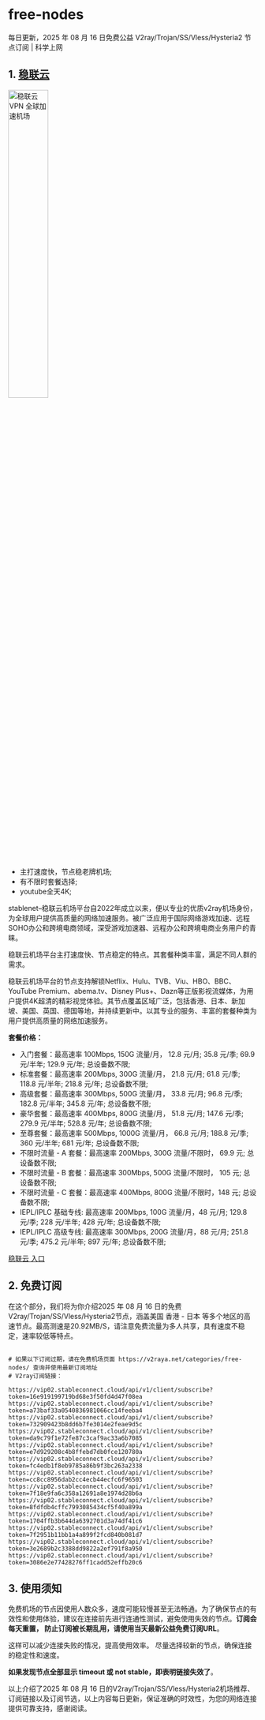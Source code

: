 # free-nodes
每日更新，2025 年 08 月 16 日免费公益 V2ray/Trojan/SS/Vless/Hysteria2 节点订阅 | 科学上网

## 1. **[稳联云](https://v2raya.net/goto/stablenet2)**

<a href="/goto/stablenet2" target="_blank"><image src="https://v2raya.net/images/stablenet/logo.png" style="width: 40%" title="稳联云 VPN 全球加速机场" alt="稳联云 VPN 全球加速机场"/> </a>

- 主打速度快，节点稳老牌机场;
- 有不限时套餐选择;
- youtube全天4K;

stablenet–稳联云机场平台自2022年成立以来，便以专业的优质v2ray机场身份，为全球用户提供高质量的网络加速服务。被广泛应用于国际网络游戏加速、远程SOHO办公和跨境电商领域，深受游戏加速器、远程办公和跨境电商业务用户的青睐。

稳联云机场平台主打速度快、节点稳定的特点。其套餐种类丰富，满足不同人群的需求。

稳联云机场平台的节点支持解锁Netflix、Hulu、TVB、Viu、HBO、BBC、YouTube Premium、abema.tv、Disney Plus+、Dazn等正版影视流媒体，为用户提供4K超清的精彩视觉体验。其节点覆盖区域广泛，包括香港、日本、新加坡、美国、英国、德国等地，并持续更新中。以其专业的服务、丰富的套餐种类为用户提供高质量的网络加速服务。

**套餐价格：**

-   入门套餐：最高速率 100Mbps, 150G 流量/月， 12.8 元/月; 35.8 元/季; 69.9 元/半年; 129.9 元/年; 总设备数不限;
-   标准套餐：最高速率 200Mbps, 300G 流量/月， 21.8 元/月; 61.8 元/季; 118.8 元/半年; 218.8 元/年; 总设备数不限;
-   高级套餐：最高速率 300Mbps, 500G 流量/月， 33.8 元/月; 96.8 元/季; 182.8 元/半年; 345.8 元/年; 总设备数不限;
-   豪华套餐：最高速率 400Mbps, 800G 流量/月， 51.8 元/月; 147.6 元/季; 279.9 元/半年; 528.8 元/年; 总设备数不限;
-   至尊套餐：最高速率 500Mbps, 1000G 流量/月， 66.8 元/月; 188.8 元/季; 360 元/半年; 681 元/年; 总设备数不限;
-   不限时流量 - A 套餐：最高速率 200Mbps, 300G 流量/不限时， 69.9 元; 总设备数不限;
-   不限时流量 - B 套餐：最高速率 300Mbps, 500G 流量/不限时， 105 元; 总设备数不限;
-   不限时流量 - C 套餐：最高速率 400Mbps, 800G 流量/不限时，148 元; 总设备数不限;
-   IEPL/IPLC 基础专线: 最高速率 200Mbps, 100G 流量/月，48 元/月; 129.8 元/季; 228 元/半年; 428 元/年; 总设备数不限;
-   IEPL/IPLC 高级专线: 最高速率 300Mbps, 200G 流量/月，88 元/月; 251.8 元/季; 475.2 元/半年; 897 元/年; 总设备数不限;

<a href="https://v2raya.net/goto/stablenet2" target="_blank">稳联云 入口</a>

## 2. 免费订阅

在这个部分，我们将为你介绍2025 年 08 月 16 日的免费V2ray/Trojan/SS/Vless/Hysteria2节点，涵盖美国 香港 - 日本 等多个地区的高速节点。最高测速是20.92MB/S，请注意免费流量为多人共享，具有速度不稳定，速率较低等特点。

```code

# 如果以下订阅过期，请在免费机场页面 https://v2raya.net/categories/free-nodes/ 查询并使用最新订阅地址
# V2ray订阅链接：

https://vip02.stableconnect.cloud/api/v1/client/subscribe?token=16e919199719bd68e3f50fd4d47f08ea
https://vip02.stableconnect.cloud/api/v1/client/subscribe?token=a73baf33a0540836981066cc14feeba4
https://vip02.stableconnect.cloud/api/v1/client/subscribe?token=732909423b8dd6b7fe3014e2feae9d5c
https://vip02.stableconnect.cloud/api/v1/client/subscribe?token=da9c79f1e72fe87c3caf9ac33a6b7085
https://vip02.stableconnect.cloud/api/v1/client/subscribe?token=e7d929208c4b8ffebd7db0fce120780a
https://vip02.stableconnect.cloud/api/v1/client/subscribe?token=fc4edb1f8eb9785a86b9f3bc263a2338
https://vip02.stableconnect.cloud/api/v1/client/subscribe?token=cc8cc8956dab2cc4ecb44ecfc6f96503
https://vip02.stableconnect.cloud/api/v1/client/subscribe?token=7f18e9fa6c358a12691a8e1974d28b6a
https://vip02.stableconnect.cloud/api/v1/client/subscribe?token=8fdfdb4cffc7993085434cf5f40a899a
https://vip02.stableconnect.cloud/api/v1/client/subscribe?token=1704ffb3b644da6392701d3a74df41c6
https://vip02.stableconnect.cloud/api/v1/client/subscribe?token=7f2951b11bb1a4a899f2fcd840b081d7
https://vip02.stableconnect.cloud/api/v1/client/subscribe?token=3e2689b2c3388dd9822a2ef791f8a950
https://vip02.stableconnect.cloud/api/v1/client/subscribe?token=3086e2e77428276ff1cadd52effb20c6

```

## 3. 使用须知

免费机场的节点因使用人数众多，速度可能较慢甚至无法畅通。为了确保节点的有效性和使用体验，建议在连接前先进行连通性测试，避免使用失效的节点。**订阅会每天重置， 防止订阅被长期乱用，请使用当天最新公益免费订阅URL**。

这样可以减少连接失败的情况，提高使用效率。
尽量选择较新的节点，确保连接的稳定性和速度。

**如果发现节点全部显示 timeout 或 not stable，即表明链接失效了**。

以上介绍了2025 年 08 月 16 日的V2ray/Trojan/SS/Vless/Hysteria2机场推荐、订阅链接以及订阅节选，以上内容每日更新，保证准确的时效性，为您的网络连接提供可靠支持，感谢阅读。
